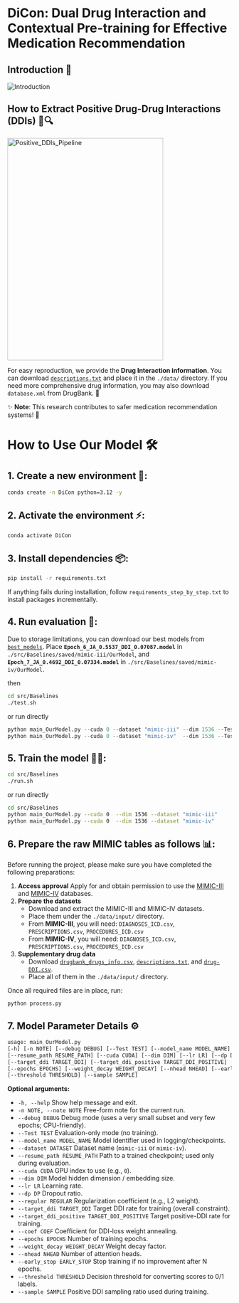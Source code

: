 # DiCon: Dual Drug Interaction and Contextual Pre-training for Effective Medication Recommendation 

## Introduction 🚀

<img alt="Introduction" src="https://github.com/user-attachments/assets/d32211c7-de3a-46a1-ab31-778a6b2dcd6e" />

## How to Extract Positive Drug-Drug Interactions (DDIs) 💊🔍

<img width="350" height="500" alt="Positive_DDIs_Pipeline" src="https://github.com/user-attachments/assets/fe342bee-423f-4c1e-be76-d6d900417223" />

For easy reproduction, we provide the **Drug Interaction information**. You can download [`descriptions.txt`](https://drive.google.com/drive/folders/1tPZgq_7Z9_ej-oYQnXFO-DiDNfgTBGoX?usp=sharing) and place it in the `./data/` directory.
 If you need more comprehensive drug information, you may also download `database.xml` from DrugBank. 🏥

✨ **Note**: This research contributes to safer medication recommendation systems! 🎯

# How to Use Our Model 🛠️

## 1. Create a new environment 🌟:

```bash
conda create -n DiCon python=3.12 -y
```

## 2. Activate the environment ⚡:

```bash
conda activate DiCon
```

## 3. Install dependencies 📦:

```bash
pip install -r requirements.txt
```

If anything fails during installation, follow `requirements_step_by_step.txt` to install packages incrementally.

## 4. Run evaluation 🧪:

Due to storage limitations, you can download our best models from [`best_models`](https://drive.google.com/drive/folders/1tPZgq_7Z9_ej-oYQnXFO-DiDNfgTBGoX?usp=sharing).
 Place **`Epoch_6_JA_0.5537_DDI_0.07087.model`** in `./src/Baselines/saved/mimic-iii/OurModel`, and **`Epoch_7_JA_0.4692_DDI_0.07334.model`** in `./src/Baselines/saved/mimic-iv/OurModel`.

then

```bash
cd src/Baselines
./test.sh
```

or run directly

```python
python main_OurModel.py --cuda 0 --dataset "mimic-iii" --dim 1536 --Test true --resume_path "./saved/mimic-iii/OurModel/Epoch_6_JA_0.5537_DDI_0.07087.model"
python main_OurModel.py --cuda 0 --dataset "mimic-iv"  --dim 1536 --Test true --resume_path "./saved/mimic-iv/OurModel/Epoch_7_JA_0.4692_DDI_0.07334.model"
```

## 5. Train the model 🏋️‍♀️:

```bash
cd src/Baselines
./run.sh
```

or run directly

```bash
cd src/Baselines
python main_OurModel.py --cuda 0  --dim 1536 --dataset "mimic-iii"
python main_OurModel.py --cuda 0  --dim 1536 --dataset "mimic-iv"
```

## 6. Prepare the raw MIMIC tables as follows 📊:

Before running the project, please make sure you have completed the following preparations:

1. **Access approval**
    Apply for and obtain permission to use the [MIMIC-III](https://physionet.org/content/mimiciii/) and [MIMIC-IV](https://physionet.org/content/mimiciv/) databases.
2. **Prepare the datasets**
   - Download and extract the MIMIC-III and MIMIC-IV datasets.
   - Place them under the `./data/input/` directory.
   - From **MIMIC-III**, you will need:
      `DIAGNOSES_ICD.csv`, `PRESCRIPTIONS.csv`, `PROCEDURES_ICD.csv`
   - From **MIMIC-IV**, you will need:
      `DIAGNOSES_ICD.csv`, `PRESCRIPTIONS.csv`, `PROCEDURES_ICD.csv`
3. **Supplementary drug data**
   - Download [`drugbank_drugs_info.csv`](https://drive.google.com/drive/folders/1tPZgq_7Z9_ej-oYQnXFO-DiDNfgTBGoX?usp=sharing), [`descriptions.txt`](https://drive.google.com/drive/folders/1tPZgq_7Z9_ej-oYQnXFO-DiDNfgTBGoX?usp=sharing), and [`drug-DDI.csv`](https://drive.google.com/drive/folders/1tPZgq_7Z9_ej-oYQnXFO-DiDNfgTBGoX?usp=sharing).
   - Place all of them in the `./data/input/` directory.

Once all required files are in place, run:

```python
python process.py
```

## 7. Model Parameter Details ⚙️

```bash
usage: main_OurModel.py 
[-h] [-n NOTE] [--debug DEBUG] [--Test TEST] [--model_name MODEL_NAME] [--dataset DATASET]
[--resume_path RESUME_PATH] [--cuda CUDA] [--dim DIM] [--lr LR] [--dp DP] [--regular REGULAR]
[--target_ddi TARGET_DDI] [--target_ddi_positive TARGET_DDI_POSITIVE] [--coef COEF]
[--epochs EPOCHS] [--weight_decay WEIGHT_DECAY] [--nhead NHEAD] [--early_stop EARLY_STOP]
[--threshold THRESHOLD] [--sample SAMPLE]
```

**Optional arguments:**

- `-h, --help` Show help message and exit.
- `-n NOTE, --note NOTE` Free-form note for the current run.
- `--debug DEBUG` Debug mode (uses a very small subset and very few epochs; CPU-friendly).
- `--Test TEST` Evaluation-only mode (no training).
- `--model_name MODEL_NAME` Model identifier used in logging/checkpoints.
- `--dataset DATASET` Dataset name (`mimic-iii` or `mimic-iv`).
- `--resume_path RESUME_PATH` Path to a trained checkpoint; used only during evaluation.
- `--cuda CUDA` GPU index to use (e.g., `0`).
- `--dim DIM` Model hidden dimension / embedding size.
- `--lr LR` Learning rate.
- `--dp DP` Dropout ratio.
- `--regular REGULAR` Regularization coefficient (e.g., L2 weight).
- `--target_ddi TARGET_DDI` Target DDI rate for training (overall constraint).
- `--target_ddi_positive TARGET_DDI_POSITIVE` Target positive-DDI rate for training.
- `--coef COEF` Coefficient for DDI-loss weight annealing.
- `--epochs EPOCHS` Number of training epochs.
- `--weight_decay WEIGHT_DECAY` Weight decay factor.
- `--nhead NHEAD` Number of attention heads.
- `--early_stop EARLY_STOP` Stop training if no improvement after N epochs.
- `--threshold THRESHOLD` Decision threshold for converting scores to 0/1 labels.
- `--sample SAMPLE` Positive DDI sampling ratio used during training.
